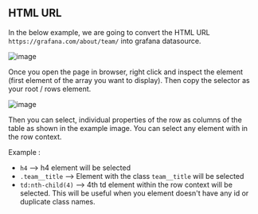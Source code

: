 ## HTML URL

In the below example, we are going to convert the HTML URL `https://grafana.com/about/team/` into grafana datasource.

![image](https://user-images.githubusercontent.com/153843/92382094-f4a6f600-f103-11ea-8035-e1bbd9157629.png)

Once you open the page in browser, right click and inspect the element (first element of the array you want to display). Then copy the selector as your root / rows element. 

![image](https://user-images.githubusercontent.com/153843/92396876-ac94cd00-f11d-11ea-850d-f1754f980fc7.png)

Then you can select, individual properties of the row as columns of the table as shown in the example image. You can select any element with in the row context.

Example :

- `h4` --> h4 element will be selected
- `.team__title` --> Element with the class `team__title` will be selected
- `td:nth-child(4)` --> 4th td element within the row context will be selected. This will be useful when you element doesn't have any id or duplicate class names. 
